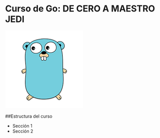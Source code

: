 # Curso de Go: DE CERO A MAESTRO JEDI

![alt text](resources/imgs/the_gopher.png "The_Gopher")

##Estructura del curso

* Sección 1
* Sección 2
